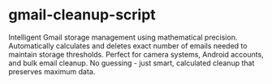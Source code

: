 # gmail-cleanup-script
Intelligent Gmail storage management using mathematical precision. Automatically calculates and deletes exact number of emails needed to maintain storage thresholds. Perfect for camera systems, Android accounts, and bulk email cleanup. No guessing - just smart, calculated cleanup that preserves maximum data.
